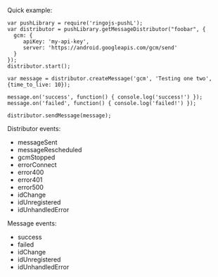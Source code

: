 Quick example:

    var pushLibrary = require('ringojs-pushL');
    var distributor = pushLibrary.getMessageDistributor("foobar", {
      gcm: {
         apiKey: 'my-api-key',
         server: 'https://android.googleapis.com/gcm/send'
      }
    });
    distributor.start();

    var message = distributor.createMessage('gcm', 'Testing one two', {time_to_live: 10});

    message.on('success', function() { console.log('success!') });
    message.on('failed', function() { console.log('failed!') });

    distributor.sendMessage(message);

Distributor events:

  * messageSent
  * messageRescheduled
  * gcmStopped
  * errorConnect
  * error400
  * error401
  * error500
  * idChange
  * idUnregistered
  * idUnhandledError

Message events:

  * success
  * failed
  * idChange
  * idUnregistered
  * idUnhandledError